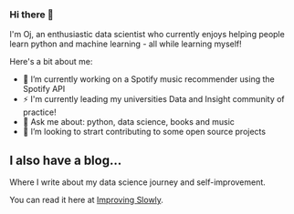 ### Hi there 👋

I'm Oj, an enthusiastic data scientist who currently enjoys helping people learn python and machine learning - all while learning myself! 

Here's a bit about me: 

- 🔭 I’m currently working on a Spotify music recommender using the Spotify API
- ⚡ I'm currently leading my universities Data and Insight community of practice! 
- 💬 Ask me about: python, data science, books and music
- 🤔 I’m looking to strart contributing to some open source projects 

## I also have a blog...

Where I write about my data science journey and self-improvement. 

You can read it here at [Improving Slowly](improvingslowly.com).


<!--
**OjTriesHisBest/OjTriesHisBest** is a ✨ _special_ ✨ repository because its `README.md` (this file) appears on your GitHub profile.

Here are some ideas to get you started:

- 🔭 I’m currently working on ...
- 🌱 I’m currently learning ...
- 👯 I’m looking to collaborate on ...
- 🤔 I’m looking for help with ...
- 💬 Ask me about ...
- 📫 How to reach me: ...
- 😄 Pronouns: ...
- ⚡ Fun fact: ...
-->
